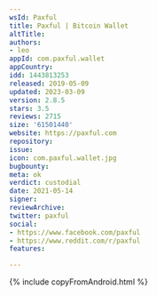 ```yaml
---
wsId: Paxful
title: Paxful | Bitcoin Wallet
altTitle: 
authors:
- leo
appId: com.paxful.wallet
appCountry: 
idd: 1443813253
released: 2019-05-09
updated: 2023-03-09
version: 2.8.5
stars: 3.5
reviews: 2715
size: '61501440'
website: https://paxful.com
repository: 
issue: 
icon: com.paxful.wallet.jpg
bugbounty: 
meta: ok
verdict: custodial
date: 2021-05-14
signer: 
reviewArchive: 
twitter: paxful
social:
- https://www.facebook.com/paxful
- https://www.reddit.com/r/paxful
features: 

---
```


{% include copyFromAndroid.html %}
